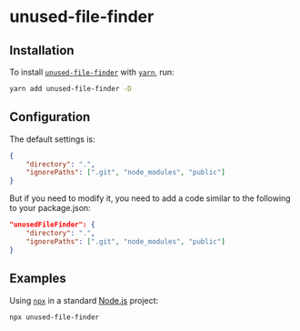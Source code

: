 # unused-file-finder

## Installation

To install [`unused-file-finder`](https://npm.im/unused-file-finder)  with [`yarn`](https://yarnpkg.com), run:
```sh 
yarn add unused-file-finder -D
```

## Configuration

The default settings is:
```json
{
    "directory": ".",
    "ignorePaths": [".git", "node_modules", "public"]
}
```

But if you need to modify it, you need to add a code similar to the following to your package.json:

```json
"unusedFileFinder": {
    "directory": ".",
    "ignorePaths": [".git", "node_modules", "public"]
}
```

## Examples
Using [`npx`](https://docs.npmjs.com/cli/v8/commands/npx) in a standard [Node.js](https://nodejs.org) project:
```sh
npx unused-file-finder
```
